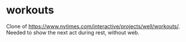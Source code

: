 # workouts
Clone of https://www.nytimes.com/interactive/projects/well/workouts/. Needed to show the next act during rest, without web.
